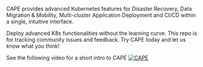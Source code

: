 CAPE provides advanced Kubernetes features for Disaster Recovery, Data Migration & Mobility, Multi-cluster Application Deployment and CI/CD within a single, intuitive interface.

Deploy advanced K8s functionalities without the learning curve. This repo is for tracking community issues and feedback. Try CAPE today and let us know what you think!

See the following video for a short intro to CAPE
[![CAPE](assets/youtube-cape.png)](https://youtu.be/4KJt8NXTO8E "CAPE INTRO")
